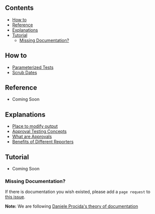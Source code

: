 <!-- toc -->
## Contents

  * [How to](#how-to)
  * [Reference](#reference)
  * [Explanations](#explanations)
  * [Tutorial](#tutorial)
    * [Missing Documentation?](#missing-documentation)<!-- endToc -->

## How to

-   [Parameterized Tests](how_to/ParameterizedTest.md)
-   [Scrub Dates](how_to/ScrubDates.md)

## Reference

- Coming Soon

## Explanations

-   [Place to modify output](https://github.com/approvals/ApprovalTests.Documentation/blob/main/explanations/creating_output.md)
-   [Approval Testing Concepts](https://github.com/approvals/ApprovalTests.Documentation/blob/main/explanations/approval_testing.md)
-   [What are Approvals](https://github.com/approvals/ApprovalTests.Documentation/blob/main/explanations/what_are_approvals.md)
-   [Benefits of Different Reporters](https://github.com/approvals/ApprovalTests.Documentation/blob/main/explanations/benefits_of_different_reporters.md)

## Tutorial

- Coming Soon

### Missing Documentation?

If there is documentation you wish existed, please add a `page request` to [this issue](https://github.com/approvals/go-approval-tests/issues/59).

**Note:** We are following [Daniele Procida's theory of documentation](https://documentation.divio.com)
